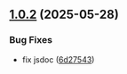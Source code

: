 ## [1.0.2](https://github.com/Shevsky/decorio/compare/v1.0.1...v1.0.2) (2025-05-28)


### Bug Fixes

* fix jsdoc ([6d27543](https://github.com/Shevsky/decorio/commit/6d275432e90eb10feef779d97604a575f7ea5e0b))
